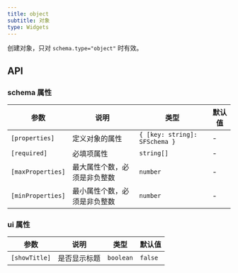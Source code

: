 ```yaml
---
title: object
subtitle: 对象
type: Widgets
---
```


创建对象，只对 `schema.type="object"` 时有效。

## API

### schema 属性

参数          | 说明                        | 类型                          | 默认值
--------------|-----------------------------|-------------------------------|--------
`[properties]`    | 定义对象的属性              | `{ [key: string]: SFSchema }` | -
`[required]`      | 必填项属性                  | `string[]`                    | -
`[maxProperties]` | 最大属性个数，必须是非负整数 | `number`                      | -
`[minProperties]` | 最小属性个数，必须是非负整数 | `number`                      | -

### ui 属性

参数 | 说明                                            | 类型             | 默认值
-----|-------------------------------------------------|------------------|--------
`[showTitle]`   | 是否显示标题 | `boolean` | `false`
